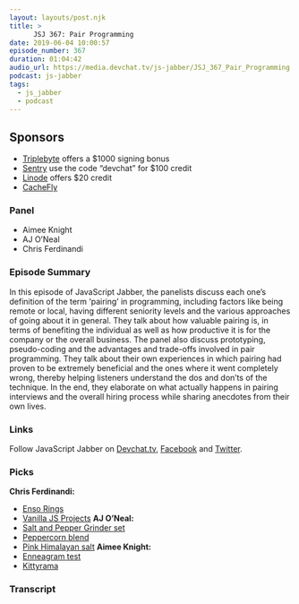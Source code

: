 ```yaml
---
layout: layouts/post.njk
title: >
      JSJ 367: Pair Programming
date: 2019-06-04 10:00:57
episode_number: 367
duration: 01:04:42
audio_url: https://media.devchat.tv/js-jabber/JSJ_367_Pair_Programming.mp3
podcast: js-jabber
tags: 
  - js_jabber
  - podcast
---
```


## **Sponsors**

- [Triplebyte](https://triplebyte.com/jsjabber) offers a $1000 signing bonus
- [Sentry](https://sentry.io/welcome/) use the code “devchat” for $100 credit
- [Linode](https://promo.linode.com/javascriptjabber/) offers $20 credit 
- [CacheFly](https://www.cachefly.com/)

### **Panel**

- Aimee Knight
- AJ O’Neal
- Chris Ferdinandi

### **Episode Summary**
In this episode of JavaScript Jabber, the panelists discuss each one’s definition of the term ‘pairing’ in programming, including factors like being remote or local, having different seniority levels and the various approaches of going about it in general. They talk about how valuable pairing is, in terms of benefiting the individual as well as how productive it is for the company or the overall business. The panel also discuss prototyping, pseudo-coding and the advantages and trade-offs involved in pair programming. They talk about their own experiences in which pairing had proven to be extremely beneficial and the ones where it went completely wrong, thereby helping listeners understand the dos and don’ts of the technique. In the end, they elaborate on what actually happens in pairing interviews and the overall hiring process while sharing anecdotes from their own lives.
### **Links**
Follow JavaScript Jabber on [Devchat.tv](https://devchat.tv/js-jabber/), [Facebook](https://www.facebook.com/javascriptjabber) and [Twitter](https://twitter.com/JSJabber).
### **Picks**
 **Chris Ferdinandi:**
- [Enso Rings](https://ensorings.com/)
- [Vanilla JS Projects](https://vanillajsprojects.com/)
**AJ O’Neal:**
- [Salt and Pepper Grinder set](https://www.amazon.com/gp/product/B06XVYDGR7/ref=as_li_ss_tl??ie=UTF8&qid=1548462018&sr=8-1&linkCode=ll1&tag=devchattv-20&linkId=f06bfe7482dca8bb751ed6d7cc86e2ab&language=en_US)
- [Peppercorn blend](https://www.amazon.com/gp/product/B078RPV625/ref=as_li_ss_tl?ie=UTF8&qid=1548462018&sr=8-1&linkCode=ll1&tag=devchattv-20&linkId=f06bfe7482dca8bb751ed6d7cc86e2ab&language=en_US)
- [Pink Himalayan salt](https://www.amazon.com/gp/product/B004LKVRLG/ref=as_li_ss_tl?th=1%3Fie&qid=1548462018&sr=8-1&linkCode=ll1&tag=devchattv-20&linkId=f06bfe7482dca8bb751ed6d7cc86e2ab&language=en_US)
**Aimee Knight:**
- [Enneagram test](https://www.enneagraminstitute.com/)
- [Kittyrama](https://kittyrama.co.uk/)


### Transcript


